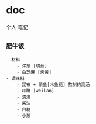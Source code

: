 # doc
个人 笔记


##

### 肥牛饭
    - 材料
        - 洋葱 [切丝]
        - 白芝麻 [烤黄]
    - 调味料
        - 昆布 + 柴鱼[木鱼花] 熬制的高汤
        - 味醂 [weilan]
        - 清酒
        - 酱油
        - 白糖
        - 小葱
